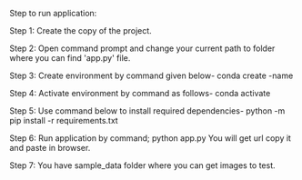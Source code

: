 Step to run application:

Step 1:	Create the copy of the project.

Step 2: Open command prompt and change your current path 
to folder where you can find 'app.py' file.

Step 3: Create environment by command given below-
conda create -name <environment name>
  
Step 4: Activate environment by command as follows-
conda activate <environment name>
  
Step 5: Use command below to install required dependencies-
python -m pip install -r requirements.txt
  
Step 6: Run application by command;
python app.py
You will get url copy it and paste in browser.
  
Step 7: You have sample_data folder where you can get images to test.
